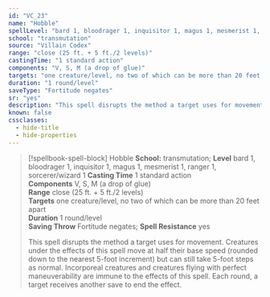 ```yaml
---
id: "VC_23"
name: "Hobble"
spellLevel: "bard 1, bloodrager 1, inquisitor 1, magus 1, mesmerist 1, ranger 1, sorcerer/wizard 1"
school: "transmutation"
source: "Villain Codex"
range: "close (25 ft. + 5 ft./2 levels)"
castingTime: "1 standard action"
components: "V, S, M (a drop of glue)"
targets: "one creature/level, no two of which can be more than 20 feet apart"
duration: "1 round/level"
saveType: "Fortitude negates"
sr: "yes"
description: "This spell disrupts the method a target uses for movement. Creatures under the effects of this spell move at half their base speed (rounded down to the nearest 5-foot increment) but can still take 5-foot steps as normal. Incorporeal creatures and creatures flying with perfect maneuverability are immune to the effects of this spell. Each round, a target receives another save to end the effect."
known: false
cssclasses:
  - hide-title
  - hide-properties
---
```


> [!spellbook-spell-block] Hobble
> **School:** transmutation; **Level** bard 1, bloodrager 1, inquisitor 1, magus 1, mesmerist 1, ranger 1, sorcerer/wizard 1
> **Casting Time** 1 standard action  
> **Components** V, S, M (a drop of glue)  
> **Range** close (25 ft. + 5 ft./2 levels)  
> **Targets** one creature/level, no two of which can be more than 20 feet apart  
> **Duration** 1 round/level  
> **Saving Throw** Fortitude negates; **Spell Resistance** yes
> 
> This spell disrupts the method a target uses for movement. Creatures under the effects of this spell move at half their base speed (rounded down to the nearest 5-foot increment) but can still take 5-foot steps as normal. Incorporeal creatures and creatures flying with perfect maneuverability are immune to the effects of this spell. Each round, a target receives another save to end the effect.